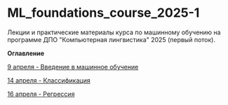 # ML_foundations_course_2025-1
Лекции и практические материалы курса по машинному обучению на программе ДПО "Компьютерная лингвистика" 2025 (первый поток).

**Оглавление**

[9 апреля  - Введение в машинное обучение](https://github.com/annadmitrieva/ML_foundations_course/tree/2025-1/9%20%D0%B0%D0%BF%D1%80%D0%B5%D0%BB%D1%8F)

[14 апреля - Классификация](https://github.com/annadmitrieva/ML_foundations_course/tree/2025-1/14%20%D0%B0%D0%BF%D1%80%D0%B5%D0%BB%D1%8F)

[16 апреля - Регрессия](https://github.com/annadmitrieva/ML_foundations_course/tree/2025-1/16%20%D0%B0%D0%BF%D1%80%D0%B5%D0%BB%D1%8F)
